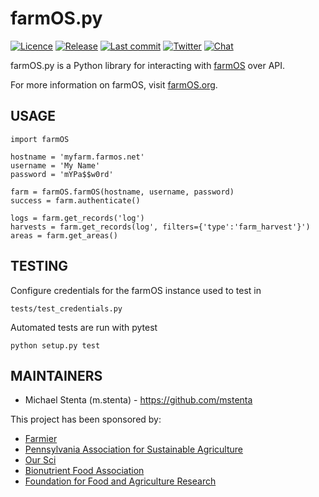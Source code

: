 # farmOS.py

[![Licence](https://img.shields.io/badge/Licence-GPL%203.0-blue.svg)](https://opensource.org/licenses/GPL-3.0/)
[![Release](https://img.shields.io/github/release/farmOS/farmOS.svg?style=flat)](https://github.com/farmOS/farmOS-aggregator/releases)
[![Last commit](https://img.shields.io/github/last-commit/farmOS/farmOS.svg?style=flat)](https://github.com/farmOS/farmOS-aggregator/commits)
[![Twitter](https://img.shields.io/twitter/follow/farmOSorg.svg?label=%40farmOSorg&style=flat)](https://twitter.com/farmOSorg)
[![Chat](https://img.shields.io/matrix/farmOS:matrix.org.svg)](https://riot.im/app/#/room/#farmOS:matrix.org)

farmOS.py is a Python library for interacting with [farmOS](https://farmOS.org)
over API. 

For more information on farmOS, visit [farmOS.org](https://farmOS.org).

## USAGE

    import farmOS

    hostname = 'myfarm.farmos.net'
    username = 'My Name'
    password = 'mYPa$$w0rd'

    farm = farmOS.farmOS(hostname, username, password)
    success = farm.authenticate()

    logs = farm.get_records('log')
    harvests = farm.get_records(log', filters={'type':'farm_harvest'}')
    areas = farm.get_areas()

## TESTING
Configure credentials for the farmOS instance used to test in

    tests/test_credentials.py

Automated tests are run with pytest

    python setup.py test

## MAINTAINERS

 * Michael Stenta (m.stenta) - https://github.com/mstenta

This project has been sponsored by:

 * [Farmier](https://farmier.com)
 * [Pennsylvania Association for Sustainable Agriculture](https://pasafarming.org)
 * [Our Sci](http://our-sci.net)
 * [Bionutrient Food Association](https://bionutrient.org)
 * [Foundation for Food and Agriculture Research](https://foundationfar.org/)

